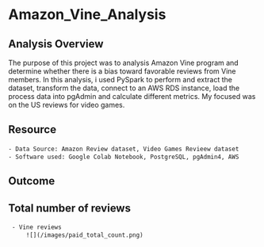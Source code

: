 # Amazon_Vine_Analysis

## Analysis Overview
   
   The purpose of this project was to analysis Amazon Vine program and determine
   whether there is a bias toward favorable reviews from Vine members. In this analysis,
   i used PySpark to perform and extract the dataset, transform the data, connect to an
   AWS RDS instance, load the process data into pgAdmin and calculate different metrics.
   My focused was on the US reviews for video games.

## Resource
    - Data Source: Amazon Review dataset, Video Games Revieew dataset
    - Software used: Google Colab Notebook, PostgreSQL, pgAdmin4, AWS
    
    
## Outcome

## Total number of reviews
      
     - Vine reviews 
         ![](/images/paid_total_count.png)
     
                  
